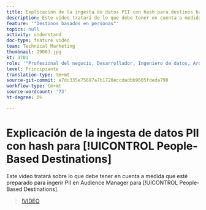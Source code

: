 ```yaml
---
title: Explicación de la ingesta de datos PII con hash para destinos basados en personas
description: Este vídeo tratará de lo que debe tener en cuenta a medida que esté listo para ingerir PII en Audience Manager para destinos basados en personas.
feature: '"Destinos basados en personas"'
topics: null
activity: understand
doc-type: feature video
team: Technical Marketing
thumbnail: 29003.jpg
kt: 3701
role: '"Profesional del negocio, Desarrollador, Ingeniero de datos, Arquitecto, Arquitecto de datos, Administrador, Líder"'
level: Principiante
translation-type: tm+mt
source-git-commit: a7dc335e75697a7b1720eccdadbb9605fdeda798
workflow-type: tm+mt
source-wordcount: '73'
ht-degree: 0%

---
```



# Explicación de la ingesta de datos PII con hash para [!UICONTROL People-Based Destinations]

Este vídeo tratará sobre lo que debe tener en cuenta a medida que esté preparado para ingerir PII en Audience Manager para [!UICONTROL People-Based Destinations].

>[!VIDEO](https://video.tv.adobe.com/v/29003/?quality=12)
